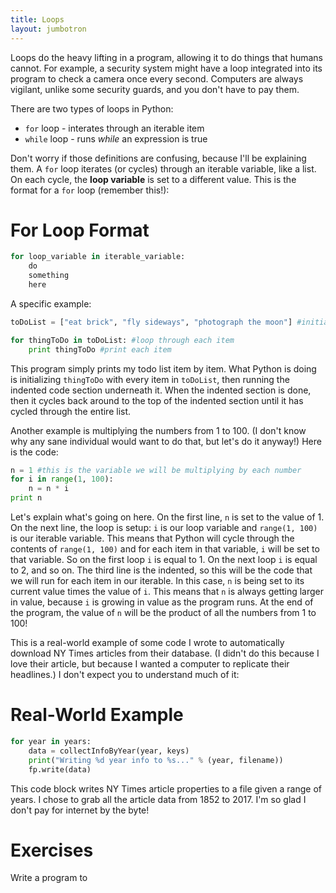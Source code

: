 ```yaml
---
title: Loops
layout: jumbotron
---
```


Loops do the heavy lifting in a program, allowing it to do things that humans cannot. For example, a security system might have a loop integrated into its program to check a camera once every second. Computers are always vigilant, unlike some security guards, and you don't have to pay them.

There are two types of loops in Python:

- `for` loop - interates through an iterable item
- `while` loop - runs _while_ an expression is true

Don't worry if those definitions are confusing, because I'll be explaining them. A `for` loop iterates (or cycles) through an iterable variable, like a list. On each cycle, the **loop variable** is set to a different value. This is the format for a `for` loop (remember this!):

# For Loop Format
```python
for loop_variable in iterable_variable:
	do
	something
	here
```

A specific example:

```python
toDoList = ["eat brick", "fly sideways", "photograph the moon"] #initialize todo list

for thingToDo in toDoList: #loop through each item
	print thingToDo #print each item
```

This program simply prints my todo list item by item. What Python is doing is initializing `thingToDo` with every item in `toDoList`, then running the indented code section underneath it. When the indented section is done, then it cycles back around to the top of the indented section until it has cycled through the entire list.

Another example is multiplying the numbers from 1 to 100. (I don't know why any sane individual would want to do that, but let's do it anyway!) Here is the code:

```python
n = 1 #this is the variable we will be multiplying by each number
for i in range(1, 100):
	n = n * i
print n
```  

Let's explain what's going on here. On the first line, `n` is set to the value of 1. On the next line, the loop is setup: `i` is our loop variable and `range(1, 100)` is our iterable variable. This means that Python will cycle through the contents of `range(1, 100)` and for each item in that variable, `i` will be set to that variable. So on the first loop `i` is equal to 1. On the next loop `i` is equal to 2, and so on. The third line is the indented, so this will be the code that we will run for each item in our iterable. In this case, `n` is being set to its current value times the value of `i`. This means that `n` is always getting larger in value, because `i` is growing in value as the program runs. At the end of the program, the value of `n` will be the product of all the numbers from 1 to 100!

This is a real-world example of some code I wrote to automatically download NY Times articles from their database. (I didn't do this because I love their article, but because I wanted a computer to replicate their headlines.) I don't expect you to understand much of it:

# Real-World Example
```python
for year in years:
    data = collectInfoByYear(year, keys)
    print("Writing %d year info to %s..." % (year, filename))
    fp.write(data)
```

This code block writes NY Times article properties to a file given a range of years. I chose to grab all the article data from 1852 to 2017. I'm so glad I don't pay for internet by the byte!

# Exercises
Write a program to 

